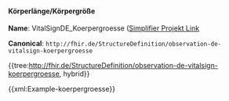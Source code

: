 #### Körperlänge/Körpergröße

**Name**: VitalSignDE_Koerpergroesse ([Simplifier Projekt Link](https://simplifier.net/resolve?canonical=http://fhir.de/StructureDefinition/observation-de-vitalsign-koerpergroesse&scope=de.basisprofil.r4@1.6.0)

**Canonical**: `http://fhir.de/StructureDefinition/observation-de-vitalsign-koerpergroesse`

{{tree:http://fhir.de/StructureDefinition/observation-de-vitalsign-koerpergroesse, hybrid}}

{{xml:Example-koerpergroesse}}
